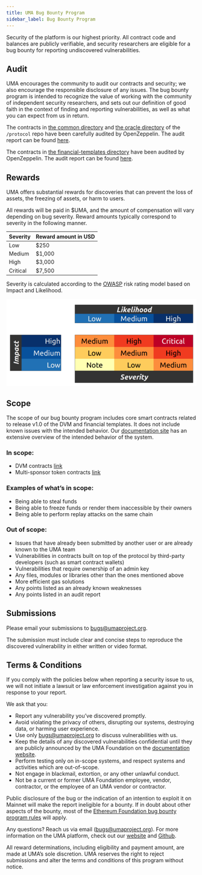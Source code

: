 ```yaml
---
title: UMA Bug Bounty Program
sidebar_label: Bug Bounty Program
---
```


Security of the platform is our highest priority.
All contract code and balances are publicly verifiable, and security researchers are eligible for a bug bounty for reporting undiscovered vulnerabilities.

## Audit

UMA encourages the community to audit our contracts and security; we also encourage the responsible disclosure of any issues.
The bug bounty program is intended to recognize the value of working with the community of independent security researchers, and sets out our definition of good faith in the context of finding and reporting vulnerabilities, as well as what you can expect from us in return.

The contracts in [the common directory](https://github.com/UMAprotocol/protocol/tree/9d403ddb5f2f07194daefe7da51e0e0a6306f2c4/core/contracts/common) and [the oracle directory](https://github.com/UMAprotocol/protocol/tree/9d403ddb5f2f07194daefe7da51e0e0a6306f2c4/core/contracts/oracle) of the `/protocol` repo have been carefully audited by OpenZeppelin.
The audit report can be found [here](https://blog.openzeppelin.com/uma-audit-phase-1/).

The contracts in [the financial-templates directory](https://github.com/UMAprotocol/protocol/tree/e6eaa48124ae3f209fb117cf05eb18292cf26d21/core/contracts/financial-templates/implementation) have been audited by OpenZeppelin.
The audit report can be found [here](https://blog.openzeppelin.com/uma-audit-phase-2/).

## Rewards

UMA offers substantial rewards for discoveries that can prevent the loss of assets, the freezing of assets, or harm to users.

All rewards will be paid in $UMA, and the amount of compensation will vary depending on bug severity. Reward amounts typically correspond to severity in the following manner.

|  Severity                | Reward amount in USD | 
| ----------------------- | ------------------ | 
| Low                     | $250                  | 
| Medium  | $1,000 |
| High | $3,000 |
| Critical | $7,500 |

Severity is calculated according to the [OWASP](https://owasp.org/www-project-risk-assessment-framework/) risk rating model based on Impact and Likelihood.

![](./severity.png)

## Scope

The scope of our bug bounty program includes core smart contracts related to release v1.0 of the DVM and financial templates.
It does not include known issues with the intended behavior.
Our [documentation site](https://docs.umaproject.org/uma/index.html) has an extensive overview of the intended behavior of the system.

### In scope:

- DVM contracts [link](https://github.com/UMAprotocol/protocol/tree/master/packages/core/contracts/oracle/implementation)
- Multi-sponsor token contracts [link](https://github.com/UMAprotocol/protocol/tree/master/packages/core/contracts/financial-templates)

### Examples of what’s in scope:

- Being able to steal funds
- Being able to freeze funds or render them inaccessible by their owners
- Being able to perform replay attacks on the same chain

### Out of scope:

- Issues that have already been submitted by another user or are already known to the UMA team
- Vulnerabilities in contracts built on top of the protocol by third-party developers (such as smart contract wallets)
- Vulnerabilities that require ownership of an admin key
- Any files, modules or libraries other than the ones mentioned above
- More efficient gas solutions
- Any points listed as an already known weaknesses
- Any points listed in an audit report

## Submissions

Please email your submissions to bugs@umaproject.org.

The submission must include clear and concise steps to reproduce the discovered vulnerability in either written or video format.

## Terms & Conditions

If you comply with the policies below when reporting a security issue to us, we will not initiate a lawsuit or law enforcement investigation against you in response to your report.

We ask that you:

- Report any vulnerability you’ve discovered promptly.
- Avoid violating the privacy of others, disrupting our systems, destroying data, or harming user experience.
- Use only bugs@umaproject.org to discuss vulnerabilities with us.
- Keep the details of any discovered vulnerabilities confidential until they are publicly announced by the UMA Foundation on the [documentation website](https://docs.umaproject.org/uma/index.html).
- Perform testing only on in-scope systems, and respect systems and activities which are out-of-scope.
- Not engage in blackmail, extortion, or any other unlawful conduct.
- Not be a current or former UMA Foundation employee, vendor, contractor, or the employee of an UMA vendor or contractor.

Public disclosure of the bug or the indication of an intention to exploit it on Mainnet will make the report ineligible for a bounty.
If in doubt about other aspects of the bounty, most of the [Ethereum Foundation bug bounty program rules](https://bounty.ethereum.org/) will apply.

Any questions?
Reach us via email (bugs@umaproject.org).
For more information on the UMA platform, check out our [website](http://www.umaproject.org) and [Github](https://github.com/UMAprotocol/).

All reward determinations, including eligibility and payment amount, are made at UMA’s sole discretion.
UMA reserves the right to reject submissions and alter the terms and conditions of this program without notice.
